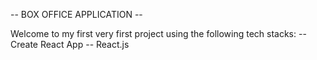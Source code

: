  -- BOX OFFICE APPLICATION --

Welcome to my first very first project using the following tech stacks:
-- Create React App
-- React.js
